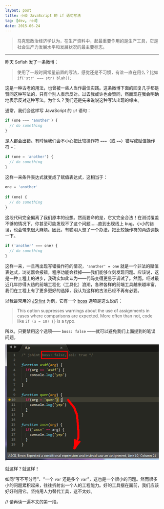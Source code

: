 ```yaml
---
layout: post
title: 小谈 JavaScript 的 if 语句写法
tag: [dev, red]
date: 2015-06-24
---
```


> 马克思政治经济学认为，在生产资料中，起最重要作用的是生产工具，它是社会生产力发展水平和发展状况的最主要标志。

---

昨天 Sofish 发了一条微博：

> 使用了一段时间常量前置的写法，感觉还是不习惯，有谁一直在用么？比如 `if('str' === str) blah();`

这是一种古老的用法，也曾被一些人当作最佳实践。这条微博下面的回复几乎都是赞同这种写法的，只有个别人表示反对。过去我或许也会赞同，然而现在我会明确地表示反对这种写法。为什么？我们还是先来说说这种写法出现的缘由。

通常，我们会这样写 JavaScript 的 `if` 语句：

```js
if (one === 'another') {
  // do something
}
```

是人都会出错。有时候我们会不小心把比较操作符 `===`（或 `==`）错写成赋值操作符 `=`：

```js
if (one = 'another') {
  // do something
}
```

这样一来条件表达式就变成了赋值表达式，这相当于：

```js
one = 'another'

if (one) {
  // do something
}
```

这段代码完全偏离了我们原本的设想。然而要命的是，它又完全合法！在测试覆盖不够的情况下，你甚至可能发现不了这个问题……直到出现线上 bug。小小的错误，也会带来很大麻烦。因此，有聪明人想了一个办法，把比较操作符的两边调换一下。

```js
if ('another' === one) {
  // do something
}
```

这样一来，一旦再出现写错操作符的情况，`'another' = one` 就是一个非法的赋值表达式，浏览器会报错，程序功能会挂掉——我们能够立刻发现问题。应该说，这是一种工程上的进步，我确实如此认为——代码变得更易于调试了。然而，经过最近几年炒得火热的前端工程化（工具化）浪潮，各种各样的前端工具越来越丰富。我们在工程上有了更多更好的选择，我认为这样的古法已经不再有必要。

以我最常用的 [JSHint](https://jshint.com/) 为例，它有一个 [boss](https://jshint.com/docs/options/#boss) 选项是这么说的：

> This option suppresses warnings about the use of assignments in cases where comparisons are expected. More often than not, code like `if (a = 10) {}` is a typo.

所以，只要禁用这个选项—— `boss: false` ——就可以避免我们上面提到的笔误问题。

![boss: false](images/jshint-error.png)

就这样？就这样！

如同“写不写分号”、“一个 `var` 还是多个 `var`”，这也是一个很小的问题。然而很多小的问题累积起来，往往折射出一个人的工程能力。好的工具摆在面前，我们应该好好利用它。坚持用人力替代工具，这不太妙。

// 请再读一遍本文的第一段。
